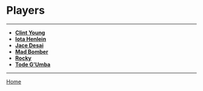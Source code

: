 # Players
___

- **[Clint Young](ClintYoung.md)**
- **[Iota Henlein](IotaHenlein.md)**
- **[Jace Desai](JaceDesai.md)**
- **[Mad Bomber](MadBomber.md)**
- **[Rocky](Rocky.md)**
- **[Tode G'Umba](TodeGUmba.md)**

___
[Home](../index.md)
